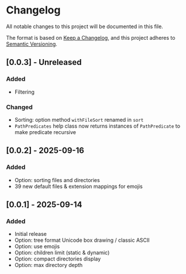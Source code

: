 # Changelog

All notable changes to this project will be documented in this file.

The format is based on [Keep a Changelog](https://keepachangelog.com/en/1.1.0/),
and this project adheres to [Semantic Versioning](https://semver.org/spec/v2.0.0.html).

## [0.0.3] - Unreleased

### Added
- Filtering

### Changed
- Sorting: option method `withFileSort` renamed in `sort`
- `PathPredicates` help class now returns instances of `PathPredicate` to make predicate recursive


## [0.0.2] - 2025-09-16

### Added
- Option: sorting files and directories
- 39 new default files & extension mappings for emojis


## [0.0.1] - 2025-09-14

### Added
- Initial release
- Option: tree format Unicode box drawing / classic ASCII
- Option: use emojis
- Option: children limit (static & dynamic)
- Option: compact directories display
- Option: max directory depth
